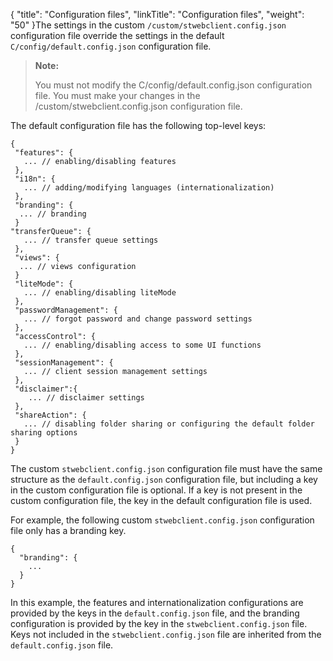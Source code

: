 {
    "title": "Configuration files",
    "linkTitle": "Configuration files",
    "weight": "50"
}The settings in the custom `/custom/stwebclient.config.json` configuration file override the settings in the default `C/config/default.config.json` configuration file.

> **Note:**
>
> You must not modify the C/config/default.config.json configuration file. You must make your changes in the /custom/stwebclient.config.json configuration file.

The default configuration file has the following top-level keys:


    {
     "features": {
       ... // enabling/disabling features
     },
     "i18n": {
       ... // adding/modifying languages (internationalization)
     },
     "branding": {
      ... // branding  
     }
    "transferQueue": {
       ... // transfer queue settings
     },
     "views": {
      ... // views configuration
     }
     "liteMode": {
       ... // enabling/disabling liteMode
     },
     "passwordManagement": {
       ... // forgot password and change password settings 
     },
     "accessControl": {
       ... // enabling/disabling access to some UI functions
     },
     "sessionManagement": {
       ... // client session management settings
     },
     "disclaimer":{
        ... // disclaimer settings
     },
     "shareAction": {
       ... // disabling folder sharing or configuring the default folder sharing options  
     }
    }                   

The custom `stwebclient.config.json` configuration file must have the same structure as the `default.config.json` configuration file, but including a key in the custom configuration file is optional. If a key is not present in the custom configuration file, the key in the default configuration file is used.

For example, the following custom `stwebclient.config.json` configuration file only has a branding key.


    {
      "branding": {
        ...
      }
    }

In this example, the features and internationalization configurations are provided by the keys in the `default.config.json` file, and the branding configuration is provided by the key in the `stwebclient.config.json` file. Keys not included in the `stwebclient.config.json` file are inherited from the `default.config.json` file.
